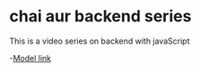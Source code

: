 # chai aur backend series

This is a video series on backend with javaScript

-[Model link](https://app.eraser.io/workspace/YtPqZ1VogxGy1jzIDkzj)